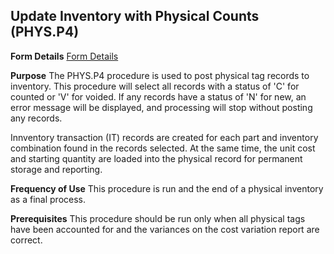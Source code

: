 ## Update Inventory with Physical Counts (PHYS.P4)
<PageHeader />

**Form Details**
[Form Details](../PHYS-P4-1/README.md)

**Purpose**
The PHYS.P4 procedure is used to post physical tag records to inventory. This
procedure will select all records with a status of 'C' for counted or 'V' for
voided. If any records have a status of 'N' for new, an error message will be
displayed, and processing will stop without posting any records.

Innventory transaction (IT) records are created for each part and inventory
combination found in the records selected. At the same time, the unit cost and
starting quantity are loaded into the physical record for permanent storage
and reporting.

**Frequency of Use**
This procedure is run and the end of a physical inventory as a final process.

**Prerequisites**
This procedure should be run only when all physical tags have been accounted
for and the variances on the cost variation report are correct.

<badge text= "Version 8.10.57 " vertical="middle" />

<PageFooter />
